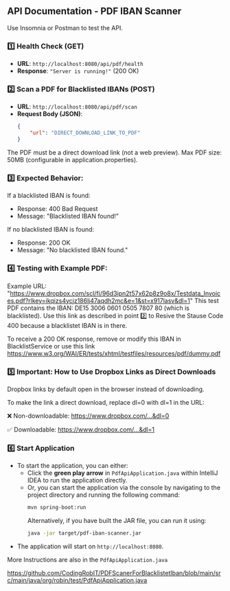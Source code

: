 ## API Documentation - PDF IBAN Scanner

Use Insomnia or Postman to test the API.

### 1️⃣ Health Check (GET)
- **URL**: `http://localhost:8080/api/pdf/health`
- **Response**: `"Server is running!"` (200 OK)

### 2️⃣ Scan a PDF for Blacklisted IBANs (POST)
- **URL**: `http://localhost:8080/api/pdf/scan`
- **Request Body (JSON)**:
  ```json
  {
      "url": "DIRECT_DOWNLOAD_LINK_TO_PDF"
  }
  
The PDF must be a direct download link (not a web preview).
Max PDF size: 50MB (configurable in application.properties).
### 3️⃣ Expected Behavior:
If a blacklisted IBAN is found:
- Response: 400 Bad Request
- Message: "Blacklisted IBAN found!"
  
If no blacklisted IBAN is found:
- Response: 200 OK
- Message: "No blacklisted IBAN found."
  
### 4️⃣ Testing with Example PDF:
Example URL: "https://www.dropbox.com/scl/fi/96d3ipn2t57x62p8z9o8x/Testdata_Invoices.pdf?rlkey=ikqizs4ycjz186lj47aqdh2mc&e=1&st=x917lasv&dl=1"
This test PDF contains the IBAN: DE15 3006 0601 0505 7807 80 (which is blacklisted).
Use this link as described in point 2️⃣ to Resive the Stause Code 400 because a blacklistet IBAN is in there.

To receive a 200 OK response, remove or modify this IBAN in BlacklistService or use this link
https://www.w3.org/WAI/ER/tests/xhtml/testfiles/resources/pdf/dummy.pdf
### 5️⃣ Important: How to Use Dropbox Links as Direct Downloads
Dropbox links by default open in the browser instead of downloading.

To make the link a direct download, replace dl=0 with dl=1 in the URL:

❌ Non-downloadable: https://www.dropbox.com/...&dl=0

✅ Downloadable: https://www.dropbox.com/...&dl=1
### 6️⃣ Start Application
- To start the application, you can either:
  - Click the **green play arrow** in `PdfApiApplication.java` within IntelliJ IDEA to run the application directly.
  - Or, you can start the application via the console by navigating to the project directory and running the following command:
    ```bash
    mvn spring-boot:run
    ```
    Alternatively, if you have built the JAR file, you can run it using:
    ```bash
    java -jar target/pdf-iban-scanner.jar
    ```
- The application will start on `http://localhost:8080`.


 
 More Instructions are also in the `PdfApiApplication.java`
 
 https://github.com/CodingRobIT/PDFScanerForBlacklistetIban/blob/main/src/main/java/org/robin/test/PdfApiApplication.java
